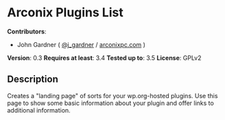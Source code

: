 # Arconix Plugins List

**Contributors**:

* John Gardner ( [@j_gardner](http://twitter.com/j_gardner ) / [arconixpc.com](http://arconixpc.com/) )

**Version**: 0.3
**Requires at least**: 3.4
**Tested up to**: 3.5
**License**: GPLv2

## Description

Creates a "landing page" of sorts for your wp.org-hosted plugins. Use this page to show some basic information about your plugin and offer links to additional information.
